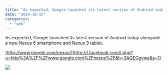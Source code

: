 ```yaml
---
title: "As expected, Google launched its latest version of Android today alongside a new..."
date: "2014-10-15"
categories: 
  - "web"
---
```


As expected, Google launched its latest version of Android today alongside a new Nexus 6 smartphone and Nexus 9 tablet.  
  
[http://www.google.com/nexus/](http://l.facebook.com/l.php?u=http%3A%2F%2Fwww.google.com%2Fnexus%2F&h=3AQEGgvwe&s=1)  
  
[![](https://scontent-b.xx.fbcdn.net/hphotos-xfp1/v/t1.0-9/s130x130/10702151_854525627904549_6024471101176171761_n.jpg?oh=66482dafe32ad092c3efc53abbdb6a54&oe=54D9BF68)](http://www.facebook.com/iCosmoGeek/photos/a.144053918951727.22409.132336730123446/854525627904549/?type=1&relevant_count=1)

